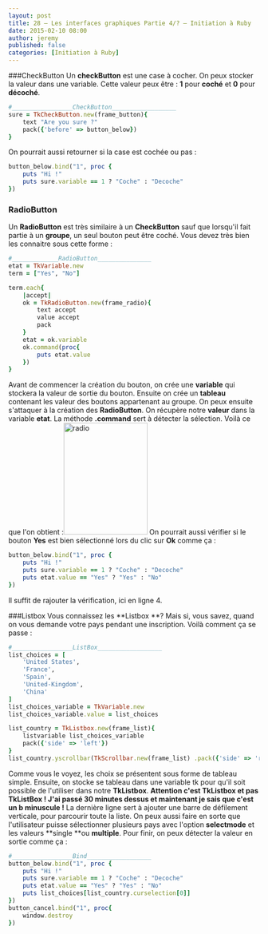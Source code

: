 ```yaml
---
layout: post
title: 28 – Les interfaces graphiques Partie 4/? – Initiation à Ruby
date: 2015-02-10 08:00
author: jeremy
published: false
categories: [Initiation à Ruby]
---
```

###CheckButton
Un **checkButton** est une case à cocher. On peux stocker la valeur dans une variable. Cette valeur peux être : **1** pour **coché** et **0** pour **décoché**.

```ruby
#_________________CheckButton__________________
sure = TkCheckButton.new(frame_button){
	text "Are you sure ?"
	pack({'before' => button_below})
}
```

<!--break-->

On pourrait aussi retourner si la case est cochée ou pas :

```ruby
button_below.bind("1", proc {
	puts "Hi !"
	puts sure.variable == 1 ? "Coche" : "Decoche"
})
```

### **RadioButton**
Un **RadioButton** est très similaire à un **CheckButton** sauf que lorsqu'il fait partie à un **groupe**, un seul bouton peut être coché. Vous devez très bien les connaitre sous cette forme :

```ruby
#_____________RadioButton_______________
etat = TkVariable.new
term = ["Yes", "No"]

term.each{
	|accept|
	ok = TkRadioButton.new(frame_radio){
		text accept
		value accept
		pack
	}
	etat = ok.variable
	ok.command(proc{
		puts etat.value
	})
}
```

Avant de commencer la création du bouton, on crée une **variable** qui stockera la valeur de sortie du bouton. Ensuite on crée un **tableau** contenant les valeur des boutons appartenant au groupe. On peux ensuite s'attaquer à la création des **RadioButton**. On récupère notre **valeur** dans la variable **etat**.
La méthode **.command** sert à détecter la sélection.
Voilà ce que l'on obtient :<a href="https://unruby.files.wordpress.com/2015/02/radio.png"><img class="aligncenter size-full wp-image-531" src="https://unruby.files.wordpress.com/2015/02/radio.png" alt="radio" width="168" height="224" /></a>
On pourrait aussi vérifier si le bouton **Yes** est bien sélectionné lors du clic sur **Ok** comme ça :

```ruby
button_below.bind("1", proc {
	puts "Hi !"
	puts sure.variable == 1 ? "Coche" : "Decoche"
	puts etat.value == "Yes" ? "Yes" : "No"
})
```

Il suffit de rajouter la vérification, ici en ligne 4.

###Listbox
Vous connaissez les **Listbox **? Mais si, vous savez, quand on vous demande votre pays pendant une inscription. Voilà comment ça se passe :

```ruby
#_________________ListBox__________________
list_choices = [
	'United States',
	'France',
	'Spain',
	'United-Kingdom',
	'China'
]
list_choices_variable = TkVariable.new
list_choices_variable.value = list_choices

list_country = TkListbox.new(frame_list){
	listvariable list_choices_variable
	pack({'side' => 'left'})
}
list_country.yscrollbar(TkScrollbar.new(frame_list) .pack({'side' => 'right', 'fill' => 'y'}))
```

Comme vous le voyez, les choix se présentent sous forme de tableau simple. Ensuite, on stocke se tableau dans une variable tk pour qu'il soit possible de l'utiliser dans notre **TkListbox**.
**Attention c'est TkListbox et pas TkListBox ! J'ai passé 30 minutes dessus et maintenant je sais que c'est un b minuscule !**
La dernière ligne sert à ajouter une barre de défilement verticale, pour parcourir toute la liste.
On peux aussi faire en sorte que l'utilisateur puisse sélectionner plusieurs pays avec l'option **selectmode** et les valeurs **single **ou **multiple**.
Pour finir, on peux détecter la valeur en sortie comme ça :

```ruby
#_________________Bind__________________
button_below.bind("1", proc {
	puts "Hi !"
	puts sure.variable == 1 ? "Coche" : "Decoche"
	puts etat.value == "Yes" ? "Yes" : "No"
	puts list_choices[list_country.curselection[0]]
})
button_cancel.bind("1", proc{
	window.destroy
})
```
